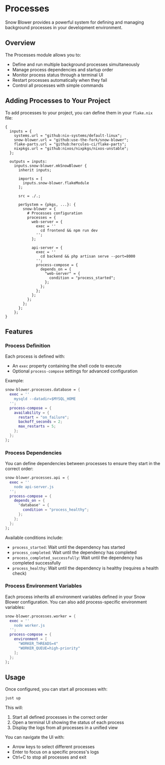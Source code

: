 # Processes

Snow Blower provides a powerful system for defining and managing background processes in your development environment.

## Overview

The Processes module allows you to:

- Define and run multiple background processes simultaneously
- Manage process dependencies and startup order
- Monitor process status through a terminal UI
- Restart processes automatically when they fail
- Control all processes with simple commands

## Adding Processes to Your Project

To add processes to your project, you can define them in your `flake.nix` file:

```nix{21-33}
{
  inputs = {
    systems.url = "github:nix-systems/default-linux";
    snow-blower.url = "github:use-the-fork/snow-blower";
    flake-parts.url = "github:hercules-ci/flake-parts";
    nixpkgs.url = "github:nixos/nixpkgs/nixos-unstable";
  };

  outputs = inputs:
    inputs.snow-blower.mkSnowBlower {
      inherit inputs;

      imports = [
        inputs.snow-blower.flakeModule
      ];

      src = ./.;

      perSystem = {pkgs, ...}: {
        snow-blower = {
          # Processes configuration
          processes = {
            web-server = {
              exec = ''
                cd frontend && npm run dev
              '';
            };
            
            api-server = {
              exec = ''
                cd backend && php artisan serve --port=8000
              '';
              process-compose = {
                depends_on = {
                  "web-server" = {
                    condition = "process_started";
                  };
                };
              };
            };
          };
        };
      };
    };
}
```

## Features

### Process Definition

Each process is defined with:

- An `exec` property containing the shell code to execute
- Optional `process-compose` settings for advanced configuration

Example:

```nix
snow-blower.processes.database = {
  exec = ''
    mysqld --datadir=$MYSQL_HOME
  '';
  process-compose = {
    availability = {
      restart = "on_failure";
      backoff_seconds = 2;
      max_restarts = 5;
    };
  };
};
```

### Process Dependencies

You can define dependencies between processes to ensure they start in the correct order:

```nix
snow-blower.processes.api = {
  exec = ''
    node api-server.js
  '';
  process-compose = {
    depends_on = {
      "database" = {
        condition = "process_healthy";
      };
    };
  };
};
```

Available conditions include:

- `process_started`: Wait until the dependency has started
- `process_completed`: Wait until the dependency has completed
- `process_completed_successfully`: Wait until the dependency has completed successfully
- `process_healthy`: Wait until the dependency is healthy (requires a health check)

### Process Environment Variables

Each process inherits all environment variables defined in your Snow Blower configuration. You can also add process-specific environment variables:

```nix
snow-blower.processes.worker = {
  exec = ''
    node worker.js
  '';
  process-compose = {
    environment = [
      "WORKER_THREADS=4"
      "WORKER_QUEUE=high-priority"
    ];
  };
};
```

## Usage

Once configured, you can start all processes with:

```bash
just up
```

This will:

1. Start all defined processes in the correct order
1. Open a terminal UI showing the status of each process
1. Display the logs from all processes in a unified view

You can navigate the UI with:

- Arrow keys to select different processes
- Enter to focus on a specific process's logs
- Ctrl+C to stop all processes and exit

<!--@include: ./processes-options.md-->
